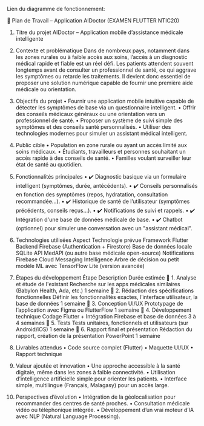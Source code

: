 ﻿Lien du diagramme de fonctionnement:  
<!-- https://www.figma.com/board/uYIr3XWPNM5JVxH2f1oiKZ/Diagramme-AIDoctor?node-id=0-1&t=3cdD9bmuNCmQqc5M-1 -->

📘 Plan de Travail – Application AIDoctor (EXAMEN FLUTTER NTIC20)
1. Titre du projet
AIDoctor – Application mobile d’assistance médicale intelligente

2. Contexte et problématique
Dans de nombreux pays, notamment dans les zones rurales ou à faible accès aux soins, l’accès à un diagnostic médical rapide et fiable est un réel défi. Les patients attendent souvent longtemps avant de consulter un professionnel de santé, ce qui aggrave les symptômes ou retarde les traitements. Il devient donc essentiel de proposer une solution numérique capable de fournir une première aide médicale ou orientation.

3. Objectifs du projet
    • Fournir une application mobile intuitive capable de détecter les symptômes de base via un questionnaire intelligent.
    • Offrir des conseils médicaux généraux ou une orientation vers un professionnel de santé.
    • Proposer un système de suivi simple des symptômes et des conseils santé personnalisés.
    • Utiliser des technologies modernes pour simuler un assistant médical intelligent.

4. Public cible
    • Population en zone rurale ou ayant un accès limité aux soins médicaux.
    • Étudiants, travailleurs et personnes souhaitant un accès rapide à des conseils de santé.
    • Familles voulant surveiller leur état de santé au quotidien.

5. Fonctionnalités principales
    • ✔️ Diagnostic basique via un formulaire intelligent (symptômes, durée, antécédents).
    • ✔️ Conseils personnalisés en fonction des symptômes (repos, hydratation, consultation recommandée…).
    • ✔️ Historique de santé de l’utilisateur (symptômes précédents, conseils reçus…).
    • ✔️ Notifications de suivi et rappels.
    • ✔️ Intégration d'une base de données médicale de base.
    • ✔️ Chatbot (optionnel) pour simuler une conversation avec un "assistant médical".

6. Technologies utilisées
Aspect
Technologie prévue
Framework
Flutter
Backend
Firebase (Authentication + Firestore)
Base de données locale
SQLite
API
MedAPI (ou autre base médicale open-source)
Notifications
Firebase Cloud Messaging
Intelligence
Arbre de décision ou petit modèle ML avec TensorFlow Lite (version avancée)

7. Étapes du développement
Étape
Description
Durée estimée
📌 1. Analyse et étude de l'existant
Recherche sur les apps médicales similaires (Babylon Health, Ada, etc.)
1 semaine
📌 2. Rédaction des spécifications fonctionnelles
Définir les fonctionnalités exactes, l’interface utilisateur, la base de données
1 semaine
📌 3. Conception UI/UX
Prototypage de l’application avec Figma ou FlutterFlow
1 semaine
📌 4. Développement technique
Codage Flutter + Intégration Firebase et base de données
3 à 4 semaines
📌 5. Tests
Tests unitaires, fonctionnels et utilisateurs (sur Android/iOS)
1 semaine
📌 6. Rapport final et présentation
Rédaction du rapport, création de la présentation PowerPoint
1 semaine

8. Livrables attendus
    • Code source complet (Flutter)
    • Maquette UI/UX
    • Rapport technique

9. Valeur ajoutée et innovation
    • Une approche accessible à la santé digitale, même dans les zones à faible connectivité.
    • Utilisation d’intelligence artificielle simple pour orienter les patients.
    • Interface simple, multilingue (Français, Malagasy) pour un accès large.

10. Perspectives d’évolution
    • Intégration de la géolocalisation pour recommander des centres de santé proches.
    • Consultation médicale vidéo ou téléphonique intégrée.
    • Développement d’un vrai moteur d’IA avec NLP (Natural Language Processing).

